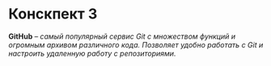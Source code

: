 # Конскпект 3

**GitHub** – *самый популярный сервис Git с множеством функций и огромным архивом различного кода. Позволяет удобно работать с Git и настроить удаленную работу с репозиториями.*
